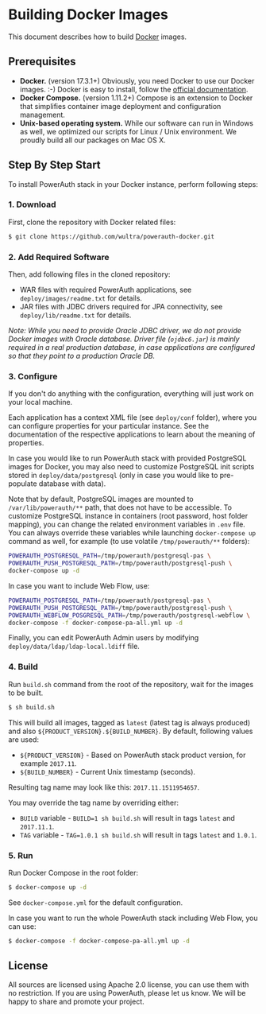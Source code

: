 # Building Docker Images

This document describes how to build [Docker](https://docs.docker.com) images.

## Prerequisites

- **Docker.** (version 17.3.1+) Obviously, you need Docker to use our Docker images. :-) Docker is easy to install, follow the [official documentation](https://docs.docker.com/engine/getstarted/step_one/).
- **Docker Compose.** (version 1.11.2+) Compose is an extension to Docker that simplifies container image deployment and configuration management.
- **Unix-based operating system.** While our software can run in Windows as well, we optimized our scripts for Linux / Unix environment. We proudly build all our packages on Mac OS X.

## Step By Step Start

To install PowerAuth stack in your Docker instance, perform following steps:

### 1. Download

First, clone the repository with Docker related files:

```sh
$ git clone https://github.com/wultra/powerauth-docker.git
```

### 2. Add Required Software

Then, add following files in the cloned repository:

- WAR files with required PowerAuth applications, see `deploy/images/readme.txt` for details.
- JAR files with JDBC drivers required for JPA connectivity, see `deploy/lib/readme.txt` for details.

_Note: While you need to provide Oracle JDBC driver, we do not provide Docker images with Oracle database. Driver file (`ojdbc6.jar`) is mainly required in a real production database, in case applications are configured so that they point to a production Oracle DB._

### 3. Configure

If you don't do anything with the configuration, everything will just work on your local machine.

Each application has a context XML file (see `deploy/conf` folder), where you can configure properties for your particular instance. See the documentation of the respective applications to learn about the meaning of properties.

In case you would like to run PowerAuth stack with provided PostgreSQL images for Docker, you may also need to customize PostgreSQL init scripts stored in `deploy/data/postgresql` (only in case you would like to pre-populate database with data).

Note that by default, PostgreSQL images are mounted to `/var/lib/powerauth/**` path, that does not have to be accessible. To customize PostgreSQL instance in containers (root password, host folder mapping), you can change the related environment variables in `.env` file. You can always override these variables while launching `docker-compose up` command as well, for example (to use volatile `/tmp/powerauth/**` folders):

```sh
POWERAUTH_POSTGRESQL_PATH=/tmp/powerauth/postgresql-pas \
POWERAUTH_PUSH_POSTGRESQL_PATH=/tmp/powerauth/postgresql-push \
docker-compose up -d
```

In case you want to include Web Flow, use:

```sh
POWERAUTH_POSTGRESQL_PATH=/tmp/powerauth/postgresql-pas \
POWERAUTH_PUSH_POSTGRESQL_PATH=/tmp/powerauth/postgresql-push \
POWERAUTH_WEBFLOW_POSGRESQL_PATH=/tmp/powerauth/postgresql-webflow \
docker-compose -f docker-compose-pa-all.yml up -d 
```

Finally, you can edit PowerAuth Admin users by modifying `deploy/data/ldap/ldap-local.ldiff` file.

### 4. Build

Run `build.sh` command from the root of the repository, wait for the images to be built.

```sh
$ sh build.sh
```

This will build all images, tagged as `latest` (latest tag is always produced) and also `${PRODUCT_VERSION}.${BUILD_NUMBER}`. By default, following values are used:

- `${PRODUCT_VERSION}` - Based on PowerAuth stack product version, for example `2017.11`.
- `${BUILD_NUMBER}` - Current Unix timestamp (seconds).

Resulting tag name may look like this: `2017.11.1511954657`.

You may override the tag name by overriding either:

- `BUILD` variable - `BUILD=1 sh build.sh` will result in tags `latest` and `2017.11.1`.
- `TAG` variable - `TAG=1.0.1 sh build.sh` will result in tags `latest` and `1.0.1`.

### 5. Run

Run Docker Compose in the root folder:

```sh
$ docker-compose up -d
```

See `docker-compose.yml` for the default configuration.

In case you want to run the whole PowerAuth stack including Web Flow, you can use:

```sh
$ docker-compose -f docker-compose-pa-all.yml up -d 
```

## License

All sources are licensed using Apache 2.0 license, you can use them with no restriction. If you are using PowerAuth, please let us know. We will be happy to share and promote your project.
